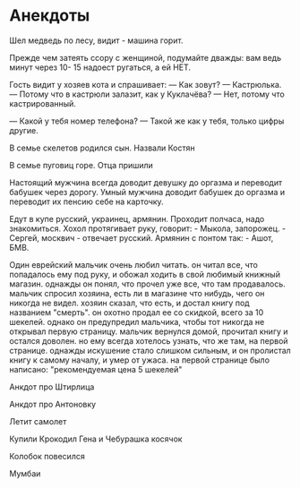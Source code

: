 <h1>Анекдоты</h1>
<p>Шел медведь по лесу, видит - машина горит.</p>
<p>Прежде чем затеять ссору с женщиной, подумайте дважды: вам ведь минут через 10- 15 надоест ругаться, а ей НЕТ.</p>
<p>Гость видит у хозяев кота и спрашивает: 
  — Как зовут? 
  — Кастрюлька. 
  — Потому что в кастрюли залазит, как у Куклачёва? 
  — Нет, потому что кастрированный.</p>
<p>— Какой у тебя номер телефона? 
  — Такой же как у тебя, только цифры другие.</p>
 <p>В семье скелетов родился сын. Назвали Костян</p>
 <p>В семье пуговиц горе. Отца пришили</p>
 <p>Настоящий мужчина всегда доводит девушку до оргазма и переводит бабушек через дорогу. Умный мужчина доводит бабушек до оргазма и переводит их пенсию себе на карточку.</p>
 <p>Едут в купе русский, украинец, армянин. Проходит полчаса, надо знакомиться. Хохол протягивает руку, говорит:
- Мыкола, запорожец.
- Сергей, москвич - отвечает русский.
Армянин с понтом так:
- Ашот, БМВ.
</p>
<p>Один еврейский мальчик очень любил читать. он читал все, что попадалось ему под руку, и обожал ходить в свой любимый книжный магазин. однажды он понял, что прочел уже все, что там продавалось. мальчик спросил хозяина, есть ли в магазине что нибудь, чего он никогда не видел. хозяин сказал, что есть, и достал книгу под названием "смерть". он охотно продал ее со скидкой, всего за 10 шекелей. однако он предупредил мальчика, чтобы тот никогда не открывал первую страницу. мальчик вернулся домой, прочитал книгу и остался доволен. но ему всегда хотелось узнать, что же там, на первой странице. однажды искушение стало слишком сильным, и он пролистал книгу к самому началу, и умер от ужаса. на первой странице было написано: "рекомендуемая цена 5 шекелей"</p>
<p>Анкдот про Штирлица</p>
<p>Анкдот про Антоновку</p>
<p>Летит самолет</p>
<p>Купили Крокодил Гена и Чебурашка косячок</p>
<p>Колобок повесился</p>
<p>Мумбаи</p>
